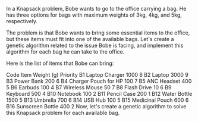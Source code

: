 In a Knapsack problem, Bobe wants to go to the office carrying a bag. He has three options for bags with maximum weights of 3kg, 4kg, and 5kg, respectively.

The problem is that Bobe wants to bring some essential items to the office, but these items must fit into one of the available bags. Let's create a genetic algorithm related to the issue Bobe is facing, and implement this algorithm for each bag he can take to the office.

Here is the list of items that Bobe can bring:

Code	Item	Weight (g)	Priority
B1	Laptop Charger	1000	8
B2	Laptop	3000	9
B3	Power Bank	200	6
B4	Charger Pouch for HP	100	7
B5	ANC Headset	400	5
B6	Earbuds	100	4
B7	Wireless Mouse	50	7
B8	Flash Drive	10	6
B9	Keyboard	500	4
B10	Notebook	100	2
B11	Pencil Case	200	1
B12	Water Bottle	1500	5
B13	Umbrella	700	6
B14	USB Hub	100	5
B15	Medicinal Pouch	600	6
B16	Sunscreen Bottle	400	2
Now, let's create a genetic algorithm to solve this Knapsack problem for each available bag.
